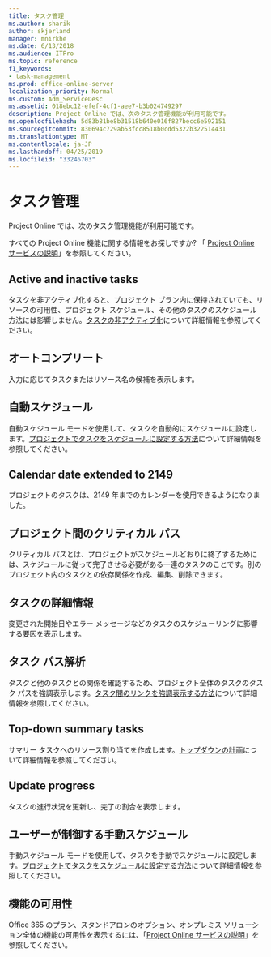 ```yaml
---
title: タスク管理
ms.author: sharik
author: skjerland
manager: mnirkhe
ms.date: 6/13/2018
ms.audience: ITPro
ms.topic: reference
f1_keywords:
- task-management
ms.prod: office-online-server
localization_priority: Normal
ms.custom: Adm_ServiceDesc
ms.assetid: 018ebc12-efef-4cf1-aee7-b3b024749297
description: Project Online では、次のタスク管理機能が利用可能です。
ms.openlocfilehash: 5d83b81be8b31518b640e016f827becc6e592151
ms.sourcegitcommit: 830694c729ab53fcc8518b0cdd5322b322514431
ms.translationtype: MT
ms.contentlocale: ja-JP
ms.lasthandoff: 04/25/2019
ms.locfileid: "33246703"
---
```

# <a name="task-management"></a>タスク管理

Project Online では、次のタスク管理機能が利用可能です。
  
すべての Project Online 機能に関する情報をお探しですか? 「 [Project Online サービスの説明](project-online-service-description.md)」を参照してください。
  
## <a name="active-and-inactive-tasks"></a>Active and inactive tasks
<a name="bkmk_ActiveInactiveTasks"> </a>

タスクを非アクティブ化すると、プロジェクト プラン内に保持されていても、リソースの可用性、プロジェクト スケジュール、その他のタスクのスケジュール方法には影響しません。[タスクの非アクティブ化](https://go.microsoft.com/fwlink/p/?LinkId=271335)について詳細情報を参照してください。
  
## <a name="auto-complete"></a>オートコンプリート
<a name="bkmk_AutoComplete"> </a>

入力に応じてタスクまたはリソース名の候補を表示します。 
  
## <a name="automatic-scheduling"></a>自動スケジュール
<a name="bkmk_AutomaticScheduling"> </a>

自動スケジュール モードを使用して、タスクを自動的にスケジュールに設定します。[プロジェクトでタスクをスケジュールに設定する方法](https://go.microsoft.com/fwlink/p/?LinkId=271331)について詳細情報を参照してください。 
  
## <a name="calendar-date-extended-to-2149"></a>Calendar date extended to 2149
<a name="bkmk_Calendardatextended"> </a>

プロジェクトのタスクは、2149 年までのカレンダーを使用できるようになりました。 
  
## <a name="cross-project-critical-path"></a>プロジェクト間のクリティカル パス
<a name="bkmk_Cross_projectcriticalpath"> </a>

クリティカル パスとは、プロジェクトがスケジュールどおりに終了するためには、スケジュールに従って完了させる必要がある一連のタスクのことです。別のプロジェクト内のタスクとの依存関係を作成、編集、削除できます。 
  
## <a name="task-inspector"></a>タスクの詳細情報
<a name="bkmk_Taskinspector"> </a>

変更された開始日やエラー メッセージなどのタスクのスケジューリングに影響する要因を表示します。
  
## <a name="task-path-analysis"></a>タスク パス解析
<a name="bkmk_TaskPath"> </a>

タスクと他のタスクとの関係を確認するため、プロジェクト全体のタスクのタスク パスを強調表示します。[タスク間のリンクを強調表示する方法](https://go.microsoft.com/fwlink/p/?LinkId=271345)について詳細情報を参照してください。
  
## <a name="top-down-summary-tasks"></a>Top-down summary tasks
<a name="bkmk_Topdownsummarytasks"> </a>

サマリー タスクへのリソース割り当てを作成します。[トップダウンの計画](https://go.microsoft.com/fwlink/p/?LinkId=271333)について詳細情報を参照してください。
  
## <a name="update-progress"></a>Update progress
<a name="bkmk_Updateprogress"> </a>

タスクの進行状況を更新し、完了の割合を表示します。
  
## <a name="user-controlled-and-manual-scheduling"></a>ユーザーが制御する手動スケジュール
<a name="bkmk_User_controlledManualscheduling"> </a>

手動スケジュール モードを使用して、タスクを手動でスケジュールに設定します。[プロジェクトでタスクをスケジュールに設定する方法](https://go.microsoft.com/fwlink/p/?LinkId=271331)について詳細情報を参照してください。
  
## <a name="feature-availability"></a>機能の可用性
<a name="bkmk_User_controlledManualscheduling"> </a>

Office 365 のプラン、スタンドアロンのオプション、オンプレミス ソリューション全体の機能の可用性を表示するには、「[Project Online サービスの説明](project-online-service-description.md)」を参照してください。
  

